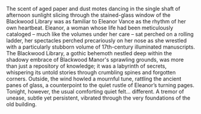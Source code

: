 The scent of aged paper and dust motes dancing in the single shaft of afternoon sunlight slicing through the stained-glass window of the Blackwood Library was as familiar to Eleanor Vance as the rhythm of her own heartbeat.  Eleanor, a woman whose life had been meticulously cataloged – much like the volumes under her care –  sat perched on a rolling ladder, her spectacles perched precariously on her nose as she wrestled with a particularly stubborn volume of 17th-century illuminated manuscripts.  The Blackwood Library, a gothic behemoth nestled deep within the shadowy embrace of Blackwood Manor's sprawling grounds, was more than just a repository of knowledge; it was a labyrinth of secrets, whispering its untold stories through crumbling spines and forgotten corners.  Outside, the wind howled a mournful tune, rattling the ancient panes of glass, a counterpoint to the quiet rustle of Eleanor’s turning pages. Tonight, however, the usual comforting quiet felt… different.  A tremor of unease, subtle yet persistent, vibrated through the very foundations of the old building.
